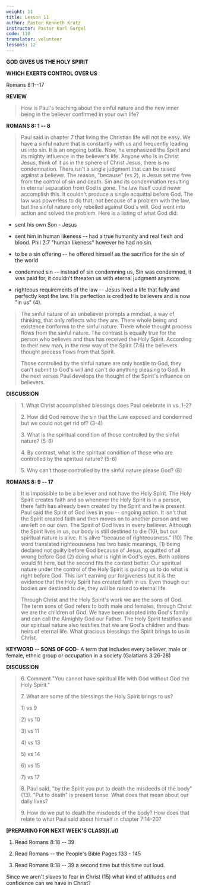```yaml
---
weight: 11
title: Lesson 11
author: Pastor Kenneth Kratz
instructor: Pastor Karl Gurgel
code: 110
translator: volunteer
lessons: 12
---
```


**GOD GIVES US THE HOLY SPIRIT**

**WHICH EXERTS CONTROL OVER US**

Romans 8:1--17

**REVIEW**

> How is Paul's teaching about the sinful nature and the new inner being
> in the believer confirmed in your own life?

**ROMANS 8: 1 -- 8**

> Paul said in chapter 7 that living the Christian life will not be
> easy. We have a sinful nature that is constantly with us and
> frequently leading us into sin. It is an ongoing battle. Now, he
> emphasized the Spirit and its mighty influence in the believer's life.
> Anyone who is in Christ Jesus, think of it as in the sphere of Christ
> Jesus, there is no condemnation. There isn't a single judgment that
> can be raised against a believer. The reason, "because" (vs 2), is
> Jesus set me free from the control of sin and death. Sin and its
> condemnation resulting in eternal separation from God is gone. The law
> itself could never accomplish this. It couldn't produce a single
> acquittal before God. The law was powerless to do that, not because of
> a problem with the law, but the sinful nature only rebelled against
> God's will. God went into action and solved the problem. Here is a
> listing of what God did:

-   sent his own Son - Jesus

-   sent him in human likeness -- had a true humanity and real flesh and
    blood. Phil 2:7 "human likeness" however he had no sin.

-   to be a sin offering -- he offered himself as the sacrifice for the
    sin of the world

-   condemned sin -- instead of sin condemning us, Sin was condemned, it
    was paid for, it couldn't threaten us with eternal judgment anymore.

-   righteous requirements of the law -- Jesus lived a life that fully
    and perfectly kept the law. His perfection is credited to believers
    and is now "in us" (4).

> The sinful nature of an unbeliever prompts a mindset, a way of
> thinking, that only reflects who they are. There whole being and
> existence conforms to the sinful nature. There whole thought process
> flows from the sinful nature. The contrast is equally true for the
> person who believes and thus has received the Holy Spirit. According
> to their new man, in the new way of the Spirit (7:6) the believers
> thought process flows from that Spirit.
>
> Those controlled by the sinful nature are only hostile to God, they
> can't submit to God's will and can't do anything pleasing to God. In
> the next verses Paul develops the thought of the Spirit's influence on
> believers.

**DISCUSSION**

> 1\. What Christ accomplished blessings does Paul celebrate in vs. 1-2?
>
> 2\. How did God remove the sin that the Law exposed and condemned but
> we could not get rid of? (3-4)
>
> 3\. What is the spiritual condition of those controlled by the sinful
> nature? (5-8)
>
> 4\. By contrast, what is the spiritual condition of those who are
> controlled by the spiritual nature? (5-6)
>
> 5\. Why can't those controlled by the sinful nature please God? (8)

**ROMANS 8: 9 -- 17**

> It is impossible to be a believer and not have the Holy Spirit. The
> Holy Spirit creates faith and so whenever the Holy Spirit is in a
> person, there faith has already been created by the Spirit and he is
> present. Paul said the Spirit of God lives in you -- ongoing action.
> It isn't that the Spirit created faith and then moves on to another
> person and we are left on our own. The Spirit of God lives in every
> believer. Although the Spirit lives in us, our body is still destined
> to die (10), but our spiritual nature is alive. It is alive "because
> of righteousness." (10) The word translated righteousness has two
> basic meanings, (1) being declared not guilty before God because of
> Jesus, acquitted of all wrong before God (2) doing what is right in
> God's eyes. Both options would fit here, but the second fits the
> context better. Our spiritual nature under the control of the Holy
> Spirit is guiding us to do what is right before God. This isn't
> earning our forgiveness but it is the evidence that the Holy Spirit
> has created faith in us. Even though our bodies are destined to die,
> they will be raised to eternal life.
>
> Through Christ and the Holy Spirit's work we are the sons of God. The
> term sons of God refers to both male and females, through Christ we
> are the children of God. We have been adopted into God's family and
> can call the Almighty God our Father. The Holy Spirit testifies and
> our spiritual nature also testifies that we are God's children and
> thus heirs of eternal life. What gracious blessings the Spirit brings
> to us in Christ.

**KEYWORD -- SONS OF GOD**- A term that includes every believer, male or
female, ethnic group or occupation in a society (Galatians 3:26-28)

**DISCUSSION**

> 6\. Comment "You cannot have spiritual life with God without God the
> Holy Spirit."
>
> 7\. What are some of the blessings the Holy Spirit brings to us?
>
> 1\) vs 9
>
> 2\) vs 10
>
> 3\) vs 11
>
> 4\) vs 13
>
> 5\) vs 14
>
> 6\) vs 15
>
> 7\) vs 17
>
> 8\. Paul said, "by the Spirit you put to death the misdeeds of the
> body" (13). "Put to death" is present tense. What does that mean about
> our daily lives?
>
> 9\. How do we put to death the misdeeds of the body? How does that
> relate to what Paul said about himself in chapter 7:14-20?

**[PREPARING FOR NEXT WEEK'S CLASS]{.ul}**

1.  Read Romans 8:18 -- 39

2.  Read Romans -- the People's Bible Pages 133 - 145

3.  Read Romans 8:18 -- 39 a second time but this time out loud.

Since we aren't slaves to fear in Christ (15) what kind of attitudes and
confidence can we have in Christ?
